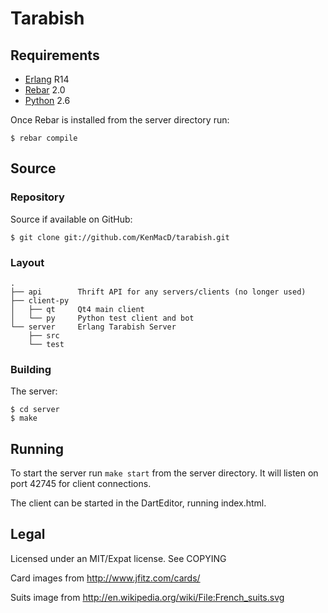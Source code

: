 Tarabish
========

## Requirements ################################################################
 * [Erlang](http://www.erlang.org/) R14
 * [Rebar](https://github.com/rebar/rebar) 2.0
 * [Python](http://www.python.org/) 2.6

Once Rebar is installed from the server directory run:

    $ rebar compile

## Source ######################################################################
### Repository #################################################################
Source if available on GitHub:

    $ git clone git://github.com/KenMacD/tarabish.git

### Layout #####################################################################

    .
    ├── api        Thrift API for any servers/clients (no longer used)
    ├── client-py
    │   ├── qt     Qt4 main client
    │   └── py     Python test client and bot
    └── server     Erlang Tarabish Server
        ├── src
        └── test

### Building ###################################################################

The server:

    $ cd server
    $ make


## Running #####################################################################

To start the server run `make start` from the server directory. It will listen
on port 42745 for client connections.

The client can be started in the DartEditor, running index.html.

## Legal #######################################################################

Licensed under an MIT/Expat license. See COPYING

Card images from http://www.jfitz.com/cards/

Suits image from http://en.wikipedia.org/wiki/File:French_suits.svg
